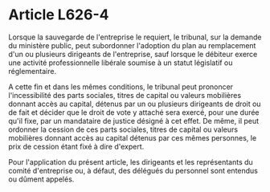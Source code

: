 # Article L626-4

<p>Lorsque la sauvegarde de l'entreprise le requiert, le tribunal, sur la demande du ministère public, peut subordonner l'adoption du plan au remplacement d'un ou plusieurs dirigeants de l'entreprise, sauf lorsque le débiteur exerce une activité professionnelle libérale soumise à un statut législatif ou réglementaire.</p><p>A cette fin et dans les mêmes conditions, le tribunal peut prononcer l'incessibilité des parts sociales, titres de capital ou valeurs mobilières donnant accès au capital, détenus par un ou plusieurs dirigeants de droit ou de fait et décider que le droit de vote y attaché sera exercé, pour une durée qu'il fixe, par un mandataire de justice désigné à cet effet. De même, il peut ordonner la cession de ces parts sociales, titres de capital ou valeurs mobilières donnant accès au capital détenus par ces mêmes personnes, le prix de cession étant fixé à dire d'expert.</p><p>Pour l'application du présent article, les dirigeants et les représentants du comité d'entreprise ou, à défaut, des délégués du personnel sont entendus ou dûment appelés.</p>